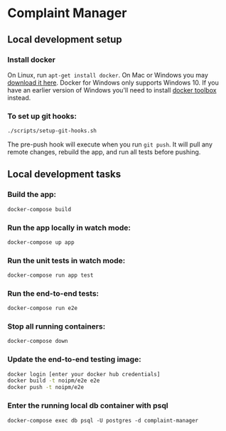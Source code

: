 # Complaint Manager

## Local development setup

### Install docker

On Linux, run `apt-get install docker`.
On Mac or Windows you may [download it here](https://www.docker.com/products/docker).
Docker for Windows only supports Windows 10.
If you have an earlier version of Windows you'll need to install [docker toolbox](https://docs.docker.com/toolbox/toolbox_install_windows/) instead.

### To set up git hooks:
```bash
./scripts/setup-git-hooks.sh
```
The pre-push hook will execute when you run `git push`. 
It will pull any remote changes, rebuild the app,
and run all tests before pushing.

## Local development tasks

### Build the app:
```bash
docker-compose build
```

### Run the app locally in watch mode:
```bash
docker-compose up app
```

### Run the unit tests in watch mode:
```bash
docker-compose run app test
```

### Run the end-to-end tests:
```bash
docker-compose run e2e
```

### Stop all running containers:
```bash
docker-compose down
```

### Update the end-to-end testing image:
```bash
docker login [enter your docker hub credentials]
docker build -t noipm/e2e e2e
docker push -t noipm/e2e
```

### Enter the running local db container with psql
```
docker-compose exec db psql -U postgres -d complaint-manager
```
